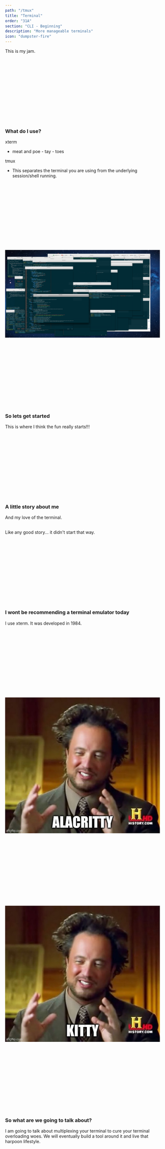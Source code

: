 ```yaml
---
path: "/tmux"
title: "Terminal"
order: "31A"
section: "CLI - Beginning"
description: "More manageable terminals"
icon: "dumpster-fire"
---
```


This is my jam.

<br />
<br />
<br />
<br />
<br />
<br />
<br />
<br />
<br />
<br />
<br />
<br />

### What do I use?
xterm
* meat and poe - tay - toes <br />

tmux
* This separates the terminal you are using from the underlying session/shell running.

<br />
<br />
<br />
<br />
<br />
<br />
<br />
<br />
<br />
<br />
<br />
<br />

![I would die if I saw this on my system, terminals](./images/too-many-terms.png)

<br />
<br />
<br />
<br />
<br />
<br />
<br />
<br />
<br />
<br />
<br />
<br />

### So lets get started
This is where I think the fun really starts!!!

<br />
<br />
<br />
<br />
<br />
<br />
<br />
<br />
<br />
<br />
<br />
<br />

### A little story about me
And my love of the terminal.<br/>
<br/>

Like any good story... it didn't start that way.

<br />
<br />
<br />
<br />
<br />
<br />
<br />
<br />
<br />
<br />
<br />
<br />

### I wont be recommending a terminal emulator today

I use xterm.  It was developed in 1984.

<br />
<br />
<br />
<br />
<br />
<br />
<br />
<br />
<br />
<br />
<br />
<br />

![Alactrity](./images/alactritty.jpeg)

<br />
<br />
<br />
<br />
<br />
<br />
<br />
<br />
<br />
<br />
<br />
<br />

![Kitty](./images/kitty.jpeg)

<br />
<br />
<br />
<br />
<br />
<br />
<br />
<br />
<br />
<br />
<br />
<br />

### So what are we going to talk about?
I am going to talk about multiplexing your terminal to cure your terminal
overloading woes.  We will eventually build a tool around it and live that
harpoon lifestyle.

<br />
<br />
<br />
<br />
<br />
<br />
<br />
<br />
<br />
<br />
<br />
<br />

